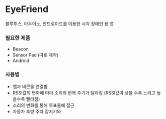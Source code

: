 # EyeFriend
블루투스, 아두이노, 안드로이드를 이용한 시각 장애인 용 앱

### 필요한 제품
- Beacon
- Sensor Pad (따로 제작)
- Android

### 사용법
- 앱과 비콘을 연결함
- RSSI값의 변화에 따라 소리의 반복 주기가 달라짐 (RSSI값이 낮을 수록 느리고 높을수록 빨라짐)
- 소리의 변화를 통해 목표물에 접근
- 자동차 후방 주차 감지기와 
